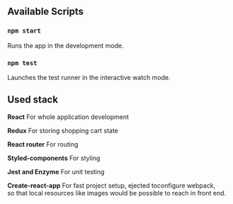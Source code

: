 ## Available Scripts

### `npm start`

Runs the app in the development mode.

### `npm test`

Launches the test runner in the interactive watch mode.

## Used stack

**React** For whole application development

**Redux** For storing shopping cart state

**React router** For routing

**Styled-components** For styling

**Jest and Enzyme** For unit testing

**Create-react-app** For fast project setup, ejected toconfigure webpack, <br/>
so that local resources like images would be possible to reach in front end.
